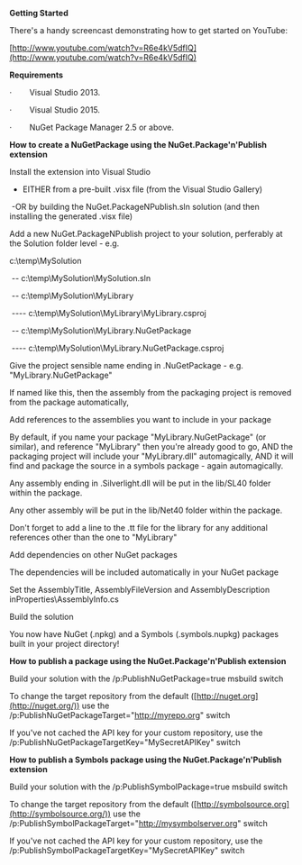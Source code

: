 ﻿**Getting Started**

There's a handy screencast demonstrating how to
get started on YouTube:

[http://www.youtube.com/watch?v=R6e4kV5dfIQ](http://www.youtube.com/watch?v=R6e4kV5dfIQ)

**Requirements**

·       
Visual Studio 2013.

·       
Visual Studio 2015.

·       
NuGet Package Manager 2.5 or above.

**How to create a NuGetPackage using the
NuGet.Package'n'Publish extension**

Install the extension into Visual Studio

- EITHER from a pre-built .visx file (from the
Visual Studio Gallery)

 -OR by
building the NuGet.PackageNPublish.sln solution (and then installing the
generated .visx file)

Add a new NuGet.PackageNPublish project to your
solution, perferably at the Solution folder level - e.g.

c:\temp\MySolution

 -- c:\temp\MySolution\MySolution.sln

 -- c:\temp\MySolution\MyLibrary

 ----
c:\temp\MySolution\MyLibrary\MyLibrary.csproj

 --
c:\temp\MySolution\MyLibrary.NuGetPackage

 ----
c:\temp\MySolution\MyLibrary.NuGetPackage.csproj 

Give the project sensible name ending in .NuGetPackage - e.g. "MyLibrary.NuGetPackage"

If named like this, then the assembly from the
packaging project is removed from the package automatically,

Add references to the assemblies you want to
include in your package

By default, if you name your package "MyLibrary.NuGetPackage" (or similar), and
reference "MyLibrary" then you're already good to go, AND the
packaging project will include your "MyLibrary.dll" automagically,
AND it will find and package the source in a symbols package - again
automagically.

Any assembly ending in .Silverlight.dll will be
put in the lib/SL40 folder within the package.

Any other assembly will be put in the lib/Net40 folder within the package.

Don't forget to add a line to the .tt file for
the library for any additional references other than the one to
"MyLibrary"

Add dependencies on other NuGet packages

The dependencies will be included automatically
in your NuGet package

Set the AssemblyTitle, AssemblyFileVersion and
AssemblyDescription inProperties\AssemblyInfo.cs

Build the solution

You now have NuGet (.npkg) and a Symbols
(.symbols.nupkg) packages built in your project directory!

**How to publish a package using the
NuGet.Package'n'Publish extension**

Build your solution with the /p:PublishNuGetPackage=true
msbuild switch

To change the target repository from the default
([http://nuget.org](http://nuget.org/)) use the /p:PublishNuGetPackageTarget="http://myrepo.org"
switch

If you've not cached the API key for your custom
repository, use the /p:PublishNuGetPackageTargetKey="MySecretAPIKey"
switch

**How to publish a Symbols package using the
NuGet.Package'n'Publish extension**

Build your solution with the /p:PublishSymbolPackage=true msbuild switch

To change the target repository from the default
([http://symbolsource.org](http://symbolsource.org/)) use the /p:PublishSymbolPackageTarget="http://mysymbolserver.org"
switch

If you've not cached the API key for your custom
repository, use the /p:PublishSymbolPackageTargetKey="MySecretAPIKey"
switch
